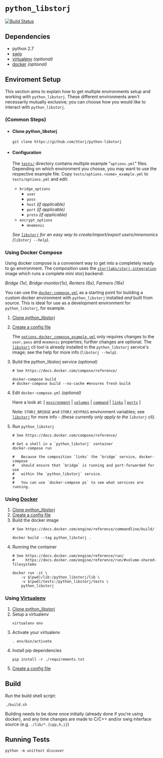 `python_libstorj`
===
[![Build Status](https://travis-ci.org/Storj/python-libstorj.svg?branch=master)](https://travis-ci.org/Storj/python-libstorj)

Dependencies
---
+ python 2.7
+ [swig](http://www.swig.org/)
+ [virtualenv](https://virtualenv.pypa.io/en/stable/installation/) _(optional)_
+ [docker](https://docs.docker.com/) _(optional)_

Enviroment Setup
---
This section aims to explain how to get multiple environments setup and working with `python_libstorj`.
These different environments aren't necessarily mutually exclusive; you can choose how you would like to interact with `python_libstorj`.

### (Common Steps)
* #### Clone python_libstorj
    ```
    git clone https://github.com/Storj/python-libstorj
    ```
* #### Configuration
    The [`tests/`](./tests/) directory contains multiple example "`options.yml`" files.
    Depending on which environment you choose, you may want to use the respective example file.
    Copy `tests/options.<some>_example.yml` to `tests/options.yml` and edit:
    + `bridge_options`
      - `user`
      - `pass`
      - `host` _(if applicable)_
      - `port` _(if applicable)_
      - `proto` _(if applicable)_
    + `encrypt_options`
      - `mnemonic`

    _See [`libstorj`](https://github.com/storj/libstorj#libstorj) for an easy way to create/import/export users/mnemonics (`libstorj --help`)._


### Using Docker Compose
Using docker compose is a convenient way to get into a completely ready to go environment.
The composition uses the [`storjlabs/storj-integration`](https://github.com/Storj/integration) image which runs a complete mini storj backend:

_Bridge (1x), Bridge-monitor(1x), Renters (6x), Farmers (16x)_

You can use the [`docker-compose.yml`](./docker-compose.yml) as a starting point for building a custom docker environment with `python_libstorj` installed *and* built from source.
This is ideal for use as a development environment for `python_libstorj`, for example.

1. [Clone python_libstorj](#clone-python_libstorj)

1. [Create a config file](#configuration)

    The [`options.docker_compose_example.yml`](./tests/options.docker_compose_example.yml) only requires changes to the `user`, `pass` and `mnemonic` properties; further changes are optional.
    The [`libstorj`](https://github.com/storj/libstorj#libstorj) cli tool is already installed in the `python_libstorj` service's image; see the help for more info (`libstorj --help`).
1. Build the python_libstorj service _(optional)_

    ```
    # See https://docs.docker.com/compose/reference/

    docker-compose build
    # docker-compose build --no-cache #ensures fresh build
    ```
1. Edit `docker-compose.yml` _(optional)_

    Have a look at:
    [ [`environment`](https://docs.docker.com/compose/compose-file/compose-file-v2/#environment) | [`volumes`](https://docs.docker.com/compose/compose-file/compose-file-v2/#volume-configuration-reference) | [`command`](https://docs.docker.com/compose/compose-file/compose-file-v2/#command) | [`links`](https://docs.docker.com/compose/compose-file/compose-file-v2/#links) | [`ports`](https://docs.docker.com/compose/compose-file/compose-file-v2/#ports) ]

    Note: `STORJ_BRIDGE` and `STORJ_KEYPASS` environment variables; see [`libstorj`]() for more info - _(these currently only apply to the `libstorj` cli)_.

1. Run `python_libstorj`
    ```
    # See https://docs.docker.com/compose/reference/

    # Get a shell in a `python_libstorj` container
    docker-compose run

    #   Because the composition `links` the `bridge` service, docker-compose
    #   should ensure that `bridge` is running and port-forwarded for use
    #   within the `python_libstorj` service.
    #
    #   You can use `docker-compose ps` to see what services are running.
    ```

### Using [Docker](https://www.docker.com/what-docker)
1. [Clone python_libstorj](#clone-python_libstorj)
1. [Create a config file](#configuration)
1. Build the docker image
    ```
    # See https://docs.docker.com/engine/reference/commandline/build/

    docker build --tag python_libstorj .
    ```
1. Running the container
    ```
    # See https://docs.docker.com/engine/reference/run/
    #     https://docs.docker.com/engine/reference/run/#volume-shared-filesystems

    docker run -it \
        -v $(pwd)/lib:/python_libstorj/lib \
        -v $(pwd)/tests:/python_libstorj/tests \
        python_libstorj
    ```

### Using [Virtualenv](https://virtualenv.pypa.io/en/stable/installation/)
1. [Clone python_libstorj](#clone-python_libstorj)
1. Setup a virtualenv
    ```
    virtualenv env
    ```
1. Activate your virtualenv
    ```
    . env/bin/activate
    ```
1. Install pip dependencies
    ```
    pip install -r ./requirements.txt
    ```
1. [Create a config file](#configuration)

Build
---
Run the build shell script:
```
./build.sh
```

Building needs to be done once initially (already done if you're using docker), and any time changes are made to C/C++ and/or swig interface source (e.g. `./lib/*.{cpp,h,i}`)

Running Tests
---
```
python -m unittest discover
```
